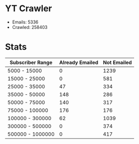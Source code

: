 # YT Crawler
- Emails: 5336
- Crawled: 258403

# Stats
| Subscriber Range  | Already Emailed | Not Emailed |
|-------|-------|-------|
| 5000 - 15000 | 0 | 1239 |
| 15000 - 25000 | 0 | 581 |
| 25000 - 35000 | 47 | 334 |
| 35000 - 50000 | 148 | 286 |
| 50000 - 75000 | 140 | 317 |
| 75000 - 100000 | 176 | 176 |
| 100000 - 300000 | 62 | 1039 |
| 300000 - 500000 | 0 | 374 |
| 500000 - 1000000 | 0 | 417 |
